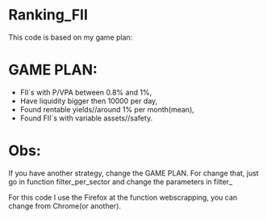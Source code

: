 # Ranking_FII
This code is based on my game plan:

# GAME PLAN:
- FII´s with P/VPA between 0.8% and 1%,
- Have liquidity bigger then 10000 per day,
- Found rentable yields//around 1% per month(mean),
- Found FII´s with variable assets//safety.

# Obs:

If you have another strategy, change the GAME PLAN. For change that, just go in function filter_per_sector
and change the parameters in filter_

For this code I use the Firefox at the function webscrapping, you can change from Chrome(or another).


